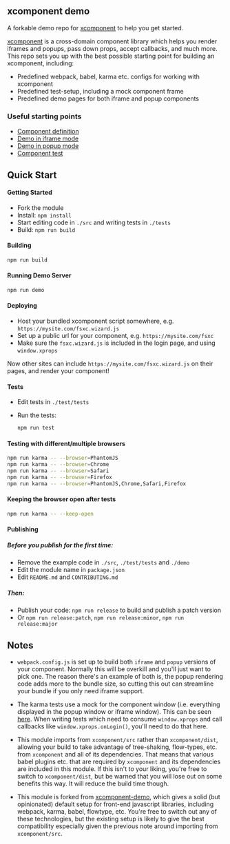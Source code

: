 xcomponent demo
---------------

A forkable demo repo for [xcomponent](https://github.com/krakenjs/xcomponent) to help you get started.

[xcomponent](https://github.com/krakenjs/xcomponent) is a cross-domain component library which helps you render iframes and popups, pass down props, accept callbacks, and much more. This repo sets you up with the best possible starting point for building an xcomponent, including:

- Predefined webpack, babel, karma etc. configs for working with xcomponent
- Predefined test-setup, including a mock component frame
- Predefined demo pages for both iframe and popup components

### Useful starting points

- [Component definition](./src/fsxc/component.jsx)
- [Demo in iframe mode](./demo/iframe/index.htm)
- [Demo in popup mode](./demo/popup/index.htm)
- [Component test](./test/tests/fsxc.js)

Quick Start
-----------

#### Getting Started

- Fork the module
- Install: `npm install`
- Start editing code in `./src` and writing tests in `./tests`
- Build: `npm run build`

#### Building

```bash
npm run build
```

#### Running Demo Server

```bash
npm run demo
```

#### Deploying

- Host your bundled xcomponent script somewhere, e.g. `https://mysite.com/fsxc.wizard.js`
- Set up a public url for your component, e.g. `https://mysite.com/fsxc`
- Make sure the `fsxc.wizard.js` is included in the login page, and using `window.xprops`

Now other sites can include `https://mysite.com/fsxc.wizard.js` on their pages, and render your component!

#### Tests

- Edit tests in `./test/tests`
- Run the tests:

  ```bash
  npm run test
  ```

#### Testing with different/multiple browsers

```bash
npm run karma -- --browser=PhantomJS
npm run karma -- --browser=Chrome
npm run karma -- --browser=Safari
npm run karma -- --browser=Firefox
npm run karma -- --browser=PhantomJS,Chrome,Safari,Firefox
```

#### Keeping the browser open after tests

```bash
npm run karma -- --keep-open
```

#### Publishing

##### Before you publish for the first time:

- Remove the example code in `./src`, `./test/tests` and `./demo`
- Edit the module name in `package.json`
- Edit `README.md` and `CONTRIBUTING.md`

##### Then:

- Publish your code: `npm run release` to build and publish a patch version
- Or `npm run release:patch`, `npm run release:minor`, `npm run release:major`

Notes
-----

- `webpack.config.js` is set up to build both `iframe` and `popup` versions of your component. Normally this will be overkill and you'll just want to pick one. The reason there's an example of both is, the popup rendering code adds more to the bundle size, so cutting this out can streamline your bundle if you only need iframe support.

- The karma tests use a mock for the component window (i.e. everything displayed in the popup window or iframe window). This can be seen [here](./test/windows/wizard). When writing tests which need to consume `window.xprops` and call callbacks like `window.xprops.onLogin()`, you'll need to do that here.

- This module imports from `xcomponent/src` rather than `xcomponent/dist`, allowing your build to take advantage of tree-shaking, flow-types, etc. from `xcomponent` and all of its dependencies. That means that various babel plugins etc. that are required by `xcomponent` and its dependencies are included in this module. If this isn't to your liking, you're free to switch to `xcomponent/dist`, but be warned that you will lose out on some benefits this way. It will reduce the build time though.

- This module is forked from [xcomponent-demo](https://github.com/krakenjs/xcomponent-demo), which gives a solid (but opinionated) default setup for front-end javascript libraries, including webpack, karma, babel, flowtype, etc. You're free to switch out any of these technologies, but the existing setup is likely to give the best compatibility especially given the previous note around importing from `xcomponent/src`.
